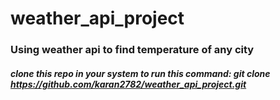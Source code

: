 # weather_api_project
### Using weather api to find temperature of any city

##### clone this repo in your system to run this command: git clone https://github.com/karan2782/weather_api_project.git


